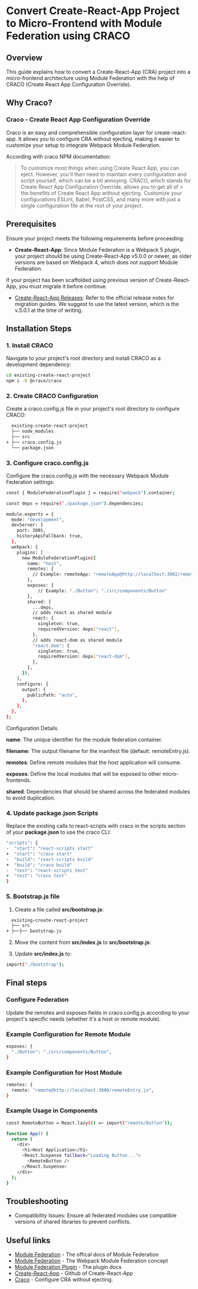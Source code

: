 # Convert Create-React-App Project to Micro-Frontend with Module Federation using CRACO

## Overview

This guide explains how to convert a Create-React-App (CRA) project into a micro-frontend architecture using Module Federation with the help of CRACO (Create React App Configuration Override).

## Why Craco?

### Craco - Create React App Configuration Override

Craco is an easy and comprehensible configuration layer for create-react-app. It allows you to configure CRA without ejecting, making it easier to customize your setup to integrate Webpack Module Federation.

According with craco NPM documentation:

> To customize most things when using Create React App, you can eject. However, you'll then need to maintain every configuration and script yourself, which can be a bit annoying. CRACO, which stands for Create React App Configuration Override, allows you to get all of > the benefits of Create React App without ejecting. Customize your configurations ESLint, Babel, PostCSS, and many more with just a single configuration file at the root of your project.

## Prerequisites

Ensure your project meets the following requirements before proceeding:

- **Create-React-App**: Since Module Federation is a Webpack 5 plugin, your project should be using Create-React-App v5.0.0 or newer, as older versions are based on Webpack 4, which does not support Module Federation.

If your project has been scaffolded using previous version of Create-React-App, you must migrate it before continue.

- [Create-React-App Releases](https://github.com/facebook/create-react-app/releases): Refer to the official release notes for migration guides. We suggest to use the latest version, which is the v.5.0.1 at the time of writing.

## Installation Steps

### 1. Install CRACO

Navigate to your project's root directory and install CRACO as a development dependency:

```sh
cd existing-create-react-project
npm i -D @craco/craco
```

### 2. Create CRACO Configuration

Create a craco.config.js file in your project's root directory to configure CRACO:

```sh
  existing-create-react-project
  ├── node_modules
  ├── src
+ ├── craco.config.js
  └── package.json
```

### 3. Configure craco.config.js

Configure the craco.config.js with the necessary Webpack Module Federation settings:

```sh
const { ModuleFederationPlugin } = require("webpack").container;

const deps = require("./package.json").dependencies;

module.exports = {
  mode: "development",
  devServer: {
    port: 3001,
    historyApiFallback: true,
  },
  webpack: {
    plugins: [
      new ModuleFederationPlugin({
        name: "host",
        remotes: {
          // Example: remoteApp: "remoteApp@http://localhost:3002/remoteEntry.js"
        },
        exposes: {
            // Example: "./Button": "./src/components/Button"
        },
        shared: {
          ...deps,
          // adds react as shared module
          react: {
            singleton: true,
            requiredVersion: deps["react"],
          },
          // adds react-dom as shared module
          "react-dom": {
            singleton: true,
            requiredVersion: deps["react-dom"],
          },
        },
      }),
    ],
    configure: {
      output: {
        publicPath: "auto",
      },
    },
  },
};
```

Configuration Details

**name**: The unique identifier for the module federation container.

**filename**: The output filename for the manifest file (default: remoteEntry.js).

**remotes**: Define remote modules that the host application will consume.

**exposes**: Define the local modules that will be exposed to other micro-frontends.

**shared**: Dependencies that should be shared across the federated modules to avoid duplication.

### 4. Update package.json Scripts

Replace the existing calls to react-scripts with craco in the scripts section of your **package.json** to use the craco CLI:

```sh
"scripts": {
-  "start": "react-scripts start"
+  "start": "craco start"
-  "build": "react-scripts build"
+  "build": "craco build"
-  "test": "react-scripts test"
+  "test": "craco test"
}
```

### 5. Bootstrap.js file

1. Create a file called **src/bootstrap.js**:

```sh
  existing-create-react-project
  ├── src
+ ├──├── bootstrap.js
```

2. Move the content from **src/index.js** to **src/bootstrap.js**:

3. Update **src/index.js** to:

```sh
import("./bootstrap");
```

## Final steps

### Configure Federation

Update the remotes and exposes fields in craco.config.js according to your project's specific needs (whether it's a host or remote module).

### Example Configuration for Remote Module

```sh
exposes: {
  "./Button": "./src/components/Button",
}
```

### Example Configuration for Host Module

```sh
remotes: {
  remote: "remote@http://localhost:3000/remoteEntry.js",
}
```

### Example Usage in Components

```sh
const RemoteButton = React.lazy(() => import("remote/Button"));

function App() {
  return (
    <div>
      <h1>Host Application</h1>
      <React.Suspense fallback="Loading Button...">
        <RemoteButton />
      </React.Suspense>
    </div>
  );
}
```

## Troubleshooting

- Compatibility Issues: Ensure all federated modules use compatible versions of shared libraries to prevent conflicts.

## Useful links

- [Module Federation](https://module-federation.io/) - The offical docs of Module Federation
- [Module Federation](https://webpack.js.org/concepts/module-federation/) - The Webpack Module Federation concept
- [Module Federation Plugin](https://webpack.js.org/plugins/module-federation-plugin/) - The plugin docs
- [Create-React-App](https://github.com/facebook/create-react-app/) - Github of Create-React-App
- [Craco](https://craco.js.org/) - Configure CRA without ejecting.
